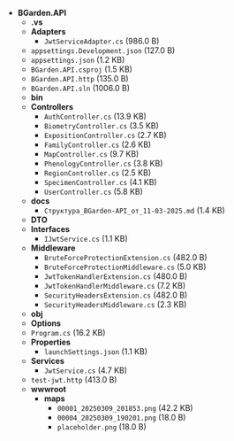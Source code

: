 - **BGarden.API**
  - **.vs**
  - **Adapters**
    - `JwtServiceAdapter.cs` (986.0 B)
  - `appsettings.Development.json` (127.0 B)
  - `appsettings.json` (1.2 KB)
  - `BGarden.API.csproj` (1.5 KB)
  - `BGarden.API.http` (135.0 B)
  - `BGarden.API.sln` (1006.0 B)
  - **bin**
  - **Controllers**
    - `AuthController.cs` (13.9 KB)
    - `BiometryController.cs` (3.5 KB)
    - `ExpositionController.cs` (2.7 KB)
    - `FamilyController.cs` (2.6 KB)
    - `MapController.cs` (9.7 KB)
    - `PhenologyController.cs` (3.8 KB)
    - `RegionController.cs` (2.5 KB)
    - `SpecimenController.cs` (4.1 KB)
    - `UserController.cs` (5.8 KB)
  - **docs**
    - `Структура_BGarden-API_от_11-03-2025.md` (1.4 KB)
  - **DTO**
  - **Interfaces**
    - `IJwtService.cs` (1.1 KB)
  - **Middleware**
    - `BruteForceProtectionExtension.cs` (482.0 B)
    - `BruteForceProtectionMiddleware.cs` (5.0 KB)
    - `JwtTokenHandlerExtension.cs` (480.0 B)
    - `JwtTokenHandlerMiddleware.cs` (7.2 KB)
    - `SecurityHeadersExtension.cs` (482.0 B)
    - `SecurityHeadersMiddleware.cs` (2.3 KB)
  - **obj**
  - **Options**
  - `Program.cs` (16.2 KB)
  - **Properties**
    - `launchSettings.json` (1.1 KB)
  - **Services**
    - `JwtService.cs` (4.7 KB)
  - `test-jwt.http` (413.0 B)
  - **wwwroot**
    - **maps**
      - `00001_20250309_201853.png` (42.2 KB)
      - `00004_20250309_190201.png` (18.0 B)
      - `placeholder.png` (18.0 B)

